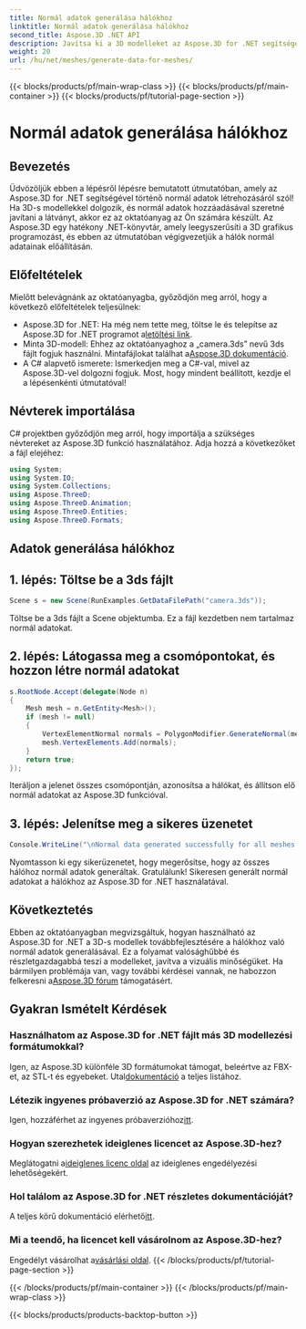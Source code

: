 ```yaml
---
title: Normál adatok generálása hálókhoz
linktitle: Normál adatok generálása hálókhoz
second_title: Aspose.3D .NET API
description: Javítsa ki a 3D modelleket az Aspose.3D for .NET segítségével! Ebben a lépésenkénti útmutatóban megtudhatja, hogyan generálhat normál adatokat a hálókhoz. A realizmus találkozik az egyszerűséggel.
weight: 20
url: /hu/net/meshes/generate-data-for-meshes/
---
```


{{< blocks/products/pf/main-wrap-class >}}
{{< blocks/products/pf/main-container >}}
{{< blocks/products/pf/tutorial-page-section >}}

# Normál adatok generálása hálókhoz

## Bevezetés
Üdvözöljük ebben a lépésről lépésre bemutatott útmutatóban, amely az Aspose.3D for .NET segítségével történő normál adatok létrehozásáról szól! Ha 3D-s modellekkel dolgozik, és normál adatok hozzáadásával szeretné javítani a látványt, akkor ez az oktatóanyag az Ön számára készült. Az Aspose.3D egy hatékony .NET-könyvtár, amely leegyszerűsíti a 3D grafikus programozást, és ebben az útmutatóban végigvezetjük a hálók normál adatainak előállításán.
## Előfeltételek
Mielőtt belevágnánk az oktatóanyagba, győződjön meg arról, hogy a következő előfeltételek teljesülnek:
-  Aspose.3D for .NET: Ha még nem tette meg, töltse le és telepítse az Aspose.3D for .NET programot a[letöltési link](https://releases.aspose.com/3d/net/).
-  Minta 3D-modell: Ehhez az oktatóanyaghoz a „camera.3ds” nevű 3ds fájlt fogjuk használni. Mintafájlokat találhat a[Aspose.3D dokumentáció](https://reference.aspose.com/3d/net/).
- A C# alapvető ismerete: Ismerkedjen meg a C#-val, mivel az Aspose.3D-vel dolgozni fogjuk.
Most, hogy mindent beállított, kezdje el a lépésenkénti útmutatóval!
## Névterek importálása
C# projektben győződjön meg arról, hogy importálja a szükséges névtereket az Aspose.3D funkció használatához. Adja hozzá a következőket a fájl elejéhez:
```csharp
using System;
using System.IO;
using System.Collections;
using Aspose.ThreeD;
using Aspose.ThreeD.Animation;
using Aspose.ThreeD.Entities;
using Aspose.ThreeD.Formats;
```
## Adatok generálása hálókhoz
## 1. lépés: Töltse be a 3ds fájlt
```csharp
Scene s = new Scene(RunExamples.GetDataFilePath("camera.3ds"));
```
Töltse be a 3ds fájlt a Scene objektumba. Ez a fájl kezdetben nem tartalmaz normál adatokat.
## 2. lépés: Látogassa meg a csomópontokat, és hozzon létre normál adatokat
```csharp
s.RootNode.Accept(delegate(Node n)
{
    Mesh mesh = n.GetEntity<Mesh>();
    if (mesh != null)
    {
        VertexElementNormal normals = PolygonModifier.GenerateNormal(mesh);
        mesh.VertexElements.Add(normals);
    }
    return true;
});
```
Iteráljon a jelenet összes csomópontján, azonosítsa a hálókat, és állítson elő normál adatokat az Aspose.3D funkcióval.
## 3. lépés: Jelenítse meg a sikeres üzenetet
```csharp
Console.WriteLine("\nNormal data generated successfully for all meshes.");
```
Nyomtasson ki egy sikerüzenetet, hogy megerősítse, hogy az összes hálóhoz normál adatok generáltak.
Gratulálunk! Sikeresen generált normál adatokat a hálókhoz az Aspose.3D for .NET használatával.
## Következtetés
Ebben az oktatóanyagban megvizsgáltuk, hogyan használható az Aspose.3D for .NET a 3D-s modellek továbbfejlesztésére a hálókhoz való normál adatok generálásával. Ez a folyamat valósághűbbé és részletgazdagabbá teszi a modelleket, javítva a vizuális minőségüket.
 Ha bármilyen problémája van, vagy további kérdései vannak, ne habozzon felkeresni a[Aspose.3D fórum](https://forum.aspose.com/c/3d/18) támogatásért.
## Gyakran Ismételt Kérdések
### Használhatom az Aspose.3D for .NET fájlt más 3D modellezési formátumokkal?
Igen, az Aspose.3D különféle 3D formátumokat támogat, beleértve az FBX-et, az STL-t és egyebeket. Utal[dokumentáció](https://reference.aspose.com/3d/net/) a teljes listához.
### Létezik ingyenes próbaverzió az Aspose.3D for .NET számára?
 Igen, hozzáférhet az ingyenes próbaverzióhoz[itt](https://releases.aspose.com/).
### Hogyan szerezhetek ideiglenes licencet az Aspose.3D-hez?
 Meglátogatni a[ideiglenes licenc oldal](https://purchase.aspose.com/temporary-license/) az ideiglenes engedélyezési lehetőségekért.
### Hol találom az Aspose.3D for .NET részletes dokumentációját?
 A teljes körű dokumentáció elérhető[itt](https://reference.aspose.com/3d/net/).
### Mi a teendő, ha licencet kell vásárolnom az Aspose.3D-hez?
 Engedélyt vásárolhat a[vásárlási oldal](https://purchase.aspose.com/buy).
{{< /blocks/products/pf/tutorial-page-section >}}

{{< /blocks/products/pf/main-container >}}
{{< /blocks/products/pf/main-wrap-class >}}

{{< blocks/products/products-backtop-button >}}
